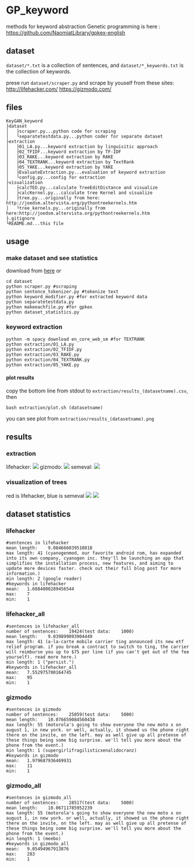 # GP_keyword
methods for keyword abstraction
Genetic programming is here : https://github.com/NaomiatLibrary/gpkex-english


## dataset
`dataset/*.txt` is a collection of sentences, and `dataset/*_keywords.txt` is the collection of keywords.

prese run `dataset/scraper.py` and scrape by youself from these sites:
http://lifehacker.com/
https://gizmodo.com/

## files
```
KeyGAN_keyword
├dataset
│   ├scraper.py...python code for scraping
│   └separatetestdata.py...python coder for separate dataset
├extraction
│   ├01_LA.py...keyword extraction by linguisitic approach
│   ├02_TFIDF...keyword extraction by TF-IDF
│   ├03_RAKE...keyword extraction by RAKE
│   ├04_TEXTRANK...keyword extraction by TextRank
│   ├05_YAKE...keyword extraction by YAKE
│   ├EvaluateExtraction.py...evaluation of keyword extraction
│   └config.py...config for extraction
├visualization
│   ├calcTED.py...calculate TreeEditDistance and visualize
│   ├calcKernel.py...calculate tree Kernel and visualize
│   ├tree.py...originally from here: http://joedsm.altervista.org/pythontreekernels.htm
│   └tree_kernels.py...originally from here:http://joedsm.altervista.org/pythontreekernels.htm
├.gitignore
└README.md...this file
```

## usage
### make dataset and see statistics
download from [here](https://drive.google.com/drive/folders/1GMX2mHTRldPm7gcpYO4V7XXySuEn7dQO?usp=sharing)
or
```
cd dataset
python scraper.py #scraping
python sentence_tokenizer.py #tokenize text
python keyword_modifier.py #for extracted keyword data
python separatetestdata.py
python makeeachfile.py #for gpkex
python dataset_statistics.py
```
### keyword extraction
```
python -m spacy download en_core_web_sm #for TEXTRANK
python extraction/01_LA.py
python extraction/02_TFIDF.py
python extraction/03_RAKE.py
python extraction/04_TEXTRANK.py
python extraction/05_YAKE.py
```
#### plot results
copy the bottom line from stdout to `extraction/results_(datasetname).csv`, then
```
bash extraction/plot.sh (datasetname)
```
you can see plot from `extraction/results_(datasetname).png`

## results
### extraction
lifehacker:
![](./extraction/results_lifehacker.png)
gizmodo:
![](./extraction/results_gizmodo.png)
semeval:
![](./extraction/results_semeval.png)
### visualization of trees
red is lifehacker, blue is semeval
![](./visualization/out.png)
![](./visualization/kernel.png)
## dataset statistics
### lifehacker
```
#sentences in lifehacker
mean length:	9.084666039510818
max length:	41 (cyanogenmod, our favorite android rom, has expanded into its own company, cyanogen inc. they'll be launching an app that simplifies the installation process, new features, and aiming to update more devices faster. check out their full blog post for more information.)
min length:	2 (google reader)
#keywords in lifehacker
mean:	1.6884000289456544
max:	7
min:	1
```
### lifehacker_all
```
#sentences in lifehacker_all
number of sentences:	19424(test data:	1000)
mean length:	9.039899093904449
max length:	41 (a-la-carte mobile carrier ting announced its new etf relief program. if you break a contract to switch to ting, the carrier will reimburse you up to $75 per line (if you can't get out of the fee yourself). read more here.)
min length:	1 ("persist.")
#keywords in lifehacker_all
mean:	7.552975700164745
max:	95
min:	1
```
### gizmodo
```
#sentences in gizmodo
number of sentences:	25059(test data:	5000)
mean length:	10.076659084560438
max length:	55 (motorola's going to show everyone the new moto x on august 1, in new york. or well, actually, it showed us the phone right there on the invite, on the left. may as well give up all pretense of these things being some big surprise. we'll tell you more about the phone from the event.)
min length:	1 (supergirlifragilisticxenalidocranz)
#keywords in gizmodo
mean:	1.979687936469931
max:	11
min:	1
```
### gizmodo_all
```
#sentences in gizmodo_all
number of sentences:	28517(test data:	5000)
mean length:	10.06711785952239
max length:	55 (motorola's going to show everyone the new moto x on august 1, in new york. or well, actually, it showed us the phone right there on the invite, on the left. may as well give up all pretense of these things being some big surprise. we'll tell you more about the phone from the event.)
min length:	1 (meebo)
#keywords in gizmodo_all
mean:	9.05494967913876
max:	283
min:	1
```
